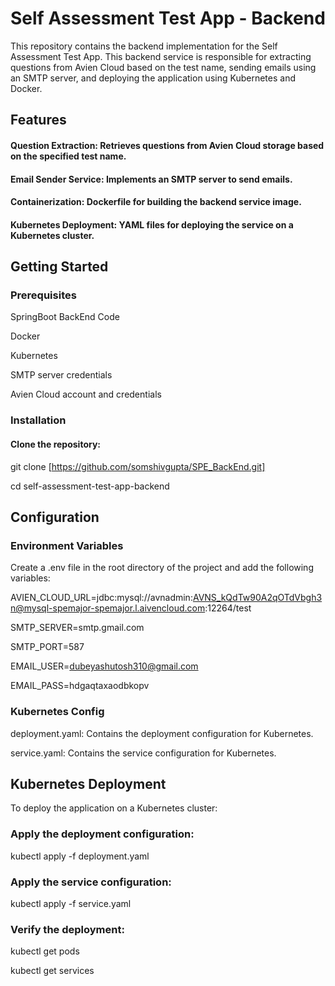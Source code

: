 # Self Assessment Test App - Backend


This repository contains the backend implementation for the Self Assessment Test App. This backend service is responsible for extracting questions from Avien Cloud based on the test name, sending emails using an SMTP server, and deploying the application using Kubernetes and Docker.


## Features


#### Question Extraction: Retrieves questions from Avien Cloud storage based on the specified test name.
#### Email Sender Service: Implements an SMTP server to send emails.
#### Containerization: Dockerfile for building the backend service image.
#### Kubernetes Deployment: YAML files for deploying the service on a Kubernetes cluster.


## Getting Started

### Prerequisites

SpringBoot BackEnd Code 

Docker

Kubernetes

SMTP server credentials

Avien Cloud account and credentials


### Installation

#### Clone the repository:


git clone [https://github.com/somshivgupta/SPE_BackEnd.git]

cd self-assessment-test-app-backend


## Configuration


### Environment Variables

Create a .env file in the root directory of the project and add the following variables:


AVIEN_CLOUD_URL=jdbc:mysql://avnadmin:AVNS_kQdTw90A2qOTdVbgh3n@mysql-spemajor-spemajor.l.aivencloud.com:12264/test

SMTP_SERVER=smtp.gmail.com

SMTP_PORT=587

EMAIL_USER=dubeyashutosh310@gmail.com

EMAIL_PASS=hdgaqtaxaodbkopv


### Kubernetes Config


deployment.yaml: Contains the deployment configuration for Kubernetes.

service.yaml: Contains the service configuration for Kubernetes.


## Kubernetes Deployment

To deploy the application on a Kubernetes cluster:


### Apply the deployment configuration:

kubectl apply -f deployment.yaml


### Apply the service configuration:

kubectl apply -f service.yaml


### Verify the deployment:

kubectl get pods

kubectl get services
